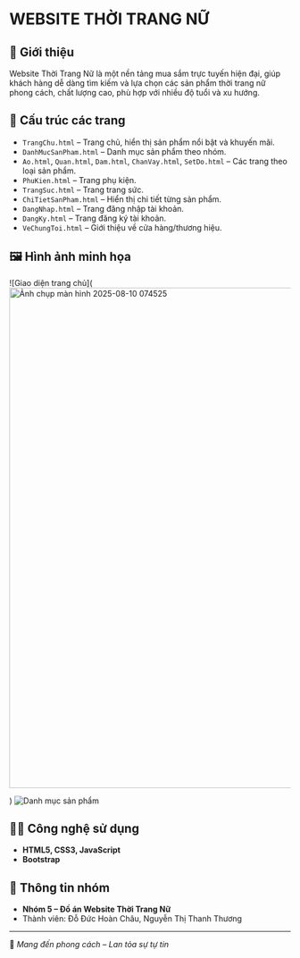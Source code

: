 # WEBSITE THỜI TRANG NỮ

## 🌸 Giới thiệu
Website Thời Trang Nữ là một nền tảng mua sắm trực tuyến hiện đại, giúp khách hàng dễ dàng tìm kiếm và lựa chọn các sản phẩm thời trang nữ phong cách, chất lượng cao, phù hợp với nhiều độ tuổi và xu hướng.

## 📄 Cấu trúc các trang
- `TrangChu.html` – Trang chủ, hiển thị sản phẩm nổi bật và khuyến mãi.
- `DanhMucSanPham.html` – Danh mục sản phẩm theo nhóm.
- `Ao.html`, `Quan.html`, `Dam.html`, `ChanVay.html`, `SetDo.html` – Các trang theo loại sản phẩm.
- `PhuKien.html` – Trang phụ kiện.
- `TrangSuc.html` – Trang trang sức.
- `ChiTietSanPham.html` – Hiển thị chi tiết từng sản phẩm.
- `DangNhap.html` – Trang đăng nhập tài khoản.
- `DangKy.html` – Trang đăng ký tài khoản.
- `VeChungToi.html` – Giới thiệu về cửa hàng/thương hiệu.

## 🖼 Hình ảnh minh họa
![Giao diện trang chủ](<img width="1870" height="896" alt="Ảnh chụp màn hình 2025-08-10 074525" src="https://github.com/user-attachments/assets/5c88549d-3716-4fd6-b7cb-e9d6b2c3fb0d" />

)
![Danh mục sản phẩm](images/products.png)

## 👩‍💻 Công nghệ sử dụng
- **HTML5, CSS3, JavaScript**
- **Bootstrap**

## 📌 Thông tin nhóm
- **Nhóm 5 – Đồ án Website Thời Trang Nữ**
- Thành viên: Đỗ Đức Hoàn Châu, Nguyễn Thị Thanh Thương

---
💖 *Mang đến phong cách – Lan tỏa sự tự tin*
